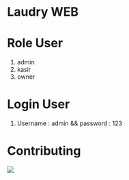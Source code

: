 # Laudry WEB

# Role User

1. admin
2. kasir
3. owner

# Login User

1. Username : admin && password : 123

# Contributing

<a href="https://github.com/penniseftiani/laundry_web/graphs/contributors">
  <img src="https://contrib.rocks/image?repo=penniseftiani/laundry_web" />
</a>

